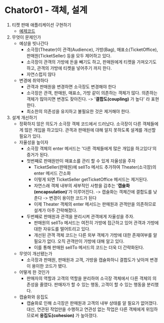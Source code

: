 # Chator01 - 객체, 설계

1. 티켓 판매 애플리케이션 구현하기
   * [예제코드](https://github.com/Eechul/book_object/tree/main/src/main/java/chapter01/ticket)
2. 무엇이 문제인가
   * 예상을 빗나간다
      * 소극장(Theater)이 관객(Audience), 가방(Bag), 매표소(TicketOffice), 판매원(TicketSeller) 등을 모두 제어하고 있다.
      * 소극장이 관객의 가방에 돈을 빼기도 하고, 판매원에게 티켓을 가져오기도 하고, 관객의 가방에 티켓을 넣어주기 까지 한다.
      * 자연스럽지 않다
   * 변경에 취약하다
      * 관객과 판매원을 변경하면 소극장도 변경해야 한다
      * 소극장은 관객, 판매원, 매표소, 가방 같이 의존하는 객체가 많다. 의존하는 객체가 많아지면 변경도 잦아진다. -> '**결합도(coupling)** 가 높다' 라 표현한다. 
      * 최소한의 의존성을 유지하고 불필요한 것은 제거해야 한다.
3. 설계 개선하기
    * 정확하지 않은 의도가 소극장 객체 코드에서 드러났다. 소극장이 다른 객체들에게 많은 개입을 하고있다. 관객과 판매원에 대해 알지 못하도록 설계를 개선할 필요가 있다.
    * 자율성을 높이자
      * 소극장 객체의 enter 메서드는 '다른 객체들에게 많은 개입을 하고있다'의 증거가 된다.
      * 첫번째로 판매원만이 매표소를 관리 할 수 있게 자율성을 주자
        * TicketSeller(판매원)에 sellTo 메서드 추가하여 Theater(소극장)의 enter 메서드 간소화
        * 이렇게 되면 TicketSeller getTicketOffice 메서드는 제거된다.
        * 자연스래 객체 내부의 세부적인 사항을 감추는 '**캡슐화(encapsulation)**'가 이루어진다. -> 캡슐화는 객체간에 결합도를 낮춘다 -> 변경이 용이한 코드가 된다 
        * 이제 Theater 객체의 enter 메서드는 판매원과 관객만을 의존하므로 설계가 아주 간략해졌다.
      * 두번째로 판매원과 관객을 분리시켜 관객에게 자율성을 주자.
        * 판매원의 sellTo 메서드는 여전히 가방에 접근하고 있어 관객과 가방에 대한 자유도를 떨어트리고 있다.
        * 개선된 관객 객체 코드는 다른 외부 객체가 가방에 대한 존재여부를 알 필요가 없다. 오직 관객만이 가방에 대해 알고 있다.
        * 이를 통해 판매원 sellTo 메서드의 코드는 더욱 더 간략화된다.
    * 무엇이 개선됐는가
      * 소극장과 판매원, 판매원과 고객, 가방을 캡슐화하니 결합도가 낮아져 변경이 용이한 코드가 됐다.
    * 어떻게 한 것인가
      * 판매자의 역할과 고객의 역할을 분리하여 소극장 객체에서 다른 객체의 의존성을 줄였다. 판매자가 할 수 있는 행동, 고객이 할 수 있는 행동을 분리했다.  
    * 캡슐화와 응집도
      * 캡슐화로 인해 소극장은 판매원과 고객의 내부 상태를 알 필요가 없어졌다. 대신, 연관된 작업만을 수행하고 연관성 없는 작업은 다른 객체에게 위임하므로써 **응집도(cohesion)** 가 높아졌다.

    
    
 
